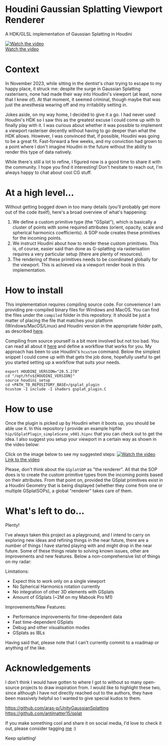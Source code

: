 # Houdini Gaussian Splatting Viewport Renderer
A HDK/GLSL implementation of Gaussian Splatting in Houdini

[![Watch the video](https://i.vimeocdn.com/video/1851733134-68364e97e7700b64d42eb89669d26a56027175614256171f47b983ad7da5fa4f-d?f=webp)](https://vimeo.com/945995885)  
[Watch the video](https://vimeo.com/945995885)

# Context

In November 2023, while sitting in the dentist's chair trying to escape to my happy place, it struck me: despite the surge in Gaussian Splatting rasterisers, none had made their way into Houdini's viewport (at least, none that I knew of). At that moment, it seemed criminal, though maybe that was just the anesthesia wearing off and my irritability setting in.

Jokes aside, on my way home, I decided to give it a go. I had never used Houdini's HDK so I saw this as the greatest excuse I could come up with to finally play with it. I was curious about whether it was possible to implement a viewport rasteriser decently without having to go deeper than what the HDK allows. However, I was convinced that, if possible, Houdini was going to be a great fit. Fast-forward a few weeks, and my conviction had grown to a point where I don't imagine Houdini in the future without the ability to render this type of data natively. 

While there's still a lot to refine, I figured now is a good time to share it with the community. I hope you find it interesting! Don't hesitate to reach out, I'm always happy to chat about cool CG stuff.


# At a high level...

Without getting bogged down in too many details (you'll probably get more out of the code itself), here's a broad overview of what's happening:

1) We define a custom primitive type (the "GSplat"), which is basically a cluster of points with some required attributes (orient, opacity, scale and spherical harmonics coefficients). A SOP node creates these primitives for the incoming points.
2)  We instruct Houdini about how to render these custom primitives. This is, of course, easier said than done as G-splatting via rasterisation requires a very particular setup (there are plenty of resources).
3) The rendering of these primitives needs to be coordinated globally for the viewport. This is achieved via a viewport render hook in this implementation.


# How to install

This implementation requires compiling source code. For convenience I am providing pre-compiled binary files for Windows and MacOS. You can find the files under the `compiled` folder in this repository. It should be just a matter of placing the file that matches your platform (Windows/MacOS/Linux) and Houdini version in the appropriate folder path, as described [here](https://www.sidefx.com/docs/hdk/_h_d_k__intro__creating_plugins.html).

Compiling from source yourself is a bit more involved but not too bad. You can read all about it [here](https://www.sidefx.com/docs/hdk/_h_d_k__intro__compiling.html) and define a workflow that works for you. My approach has been to use Houdini's `hcustom` command. Below the simplest snippet I could come up with that gets the job done, hopefully useful to get you started setting up a workflow that suits your needs.

```
export HOUDINI_VERSION="20.5.278"
cd "/opt/hfs${HOUDINI_VERSION}"
source houdini_setup
cd <PATH_TO_REPOSITORY_BASE>/gsplat_plugin
hcustom -I include -I shaders gsplat_plugin.C
```

# How to use

Once the plugin is picked up by Houdini when it boots up, you should be able use it. In this repository I provide an example hipfile `hip/GSplatPlugin_simpleScene_v001.hipnc` that you can check out to get the idea. I also suggest you setup your viewport in a certain way as shown in the video below:

Click on the image below to see my suggested steps:
[![Watch the video](https://i.vimeocdn.com/video/1917607128-7eb702c79bfda91c3f2cc8efe005038f15c23b8fee5802ee197f949a5256d280-d?f=webp)](https://vimeo.com/1001396463)  
[Link to the video](https://vimeo.com/1001396463)

Please, don't think about the `GSplatSOP` as "the renderer". All that the SOP does is to create the custom primitive types from the incoming points based on their attributes. From that point on, provided the GSplat primitives exist in a Houdini Geometry that is being displayed (whether they come from one or multiple GSplatSOPs), a global "renderer" takes care of them.

# What's left to do...

Plenty!

I've always taken this project as a playground, and I intend to carry on exploring new ideas and refining things in the near future, there are a number of things I have started playing with and might drop in the near future. Some of these things relate to solving known issues, other are improvements and new features. Below a non-comprehensive list of things on my radar:

Limitations:
- Expect this to work only on a single viewport
- No Spherical Harmonics rotation currently
- No integration of other 3D elements with GSplats
- Amount of GSplats (~2M on my Mabook Pro M1)

Improvements/New Features:
- Performance improvements for time-dependent data
- Fast time-dependent GSplats
- Debug and other visualisation modes
- GSplats as IBLs

Having said that, please note that I can't currently commit to a roadmap or anything of the like. 

# Acknowledgements
I don't think I would have gotten to where I got to without so many open-source projects to draw inspiration from. I would like to highlight these two, since although I have not directly reached out to the authors, they have been massively helpful so I wanted to give special kudos to them.

https://github.com/aras-p/UnityGaussianSplatting
https://github.com/antimatter15/splat


If you make something cool and share it on social media, I'd love to check it out, please consider tagging [me](https://www.linkedin.com/in/rubendz/) :)

Keep splatting!

